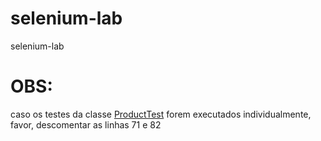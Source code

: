# selenium-lab
selenium-lab

# OBS:
caso os testes da classe [ProductTest](./src/test/java/sistemadetestes/test/ProductTest.java) forem executados individualmente, favor, descomentar as linhas 71 e 82